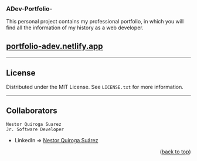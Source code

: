 ### ADev-Portfolio-
This personal project contains my professional portfolio, in which you will find all the information of my history as a web developer.


## [portfolio-adev.netlify.app](portfolio-adev.netlify.app)
---

<!-- LICENSE -->
## License

Distributed under the MIT License. See `LICENSE.txt` for more information.

---

<!-- CONTACT -->
## Collaborators
```
Nestor Quiroga Suarez
Jr. Software Developer
```
- LinkedIn => [Nestor Quiroga Suárez](https://www.linkedin.com/in/nqs48/)

<p align="right">(<a href="#top">back to top</a>)</p>
